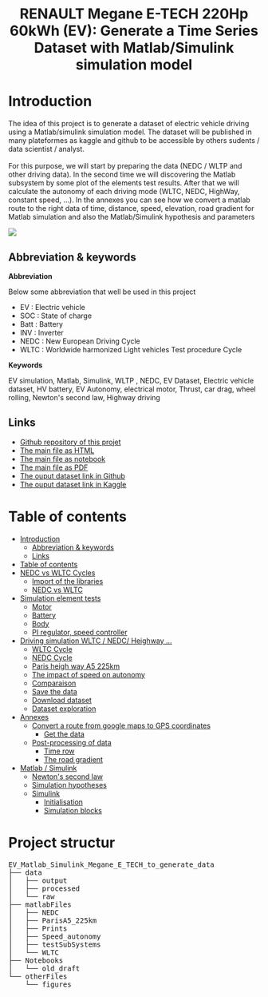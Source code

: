 <h1 style="text-align:center;">
RENAULT Megane E-TECH 220Hp 60kWh (EV): Generate a Time Series Dataset with Matlab/Simulink simulation model 
   
</h1>

# Introduction

The idea of this project is to generate a dataset of electric vehicle driving using a Matlab/simulink simulation model. The dataset will be published in many plateformes as kaggle and github to be accessible by others sudents / data scientist / analyst. <br><br>
For this purpose, we will start by preparing the data (NEDC / WLTP and other driving data). In the second time we will discovering the Matlab subsystem by some plot of the elements test results. After that we will calculate the autonomy of each driving mode (WLTC, NEDC, HighWay, constant speed, ...). In the annexes you can see how we convert a matlab route to the right data of time, distance, speed, elevation, road gradient for Matlab simulation and also the Matlab/Simulink hypothesis and parameters

<img src='https://bouz1.github.io/fils/MEGAN_ETECH_220/projectCoverPicture.png'>


## Abbreviation & keywords

**Abbreviation**

Below some abbreviation that well be used in this project

* EV : Electric vehicle
* SOC : State of charge 
* Batt : Battery
* INV : Inverter
* NEDC : New European Driving Cycle
* WLTC : Worldwide harmonized Light vehicles Test procedure Cycle

**Keywords**

EV simulation, Matlab, Simulink, WLTP , NEDC, EV Dataset, Electric vehicle dataset, HV battery, EV Autonomy, electrical motor, Thrust, car drag, wheel rolling, Newton's second law, Highway driving

## Links

* [Github repository of this projet](https://github.com/bouz1/EV_Matlab_Simulink_Megane_E_TECH_to_generate_data)
* [The main file as HTML](https://bouz1.github.io/fils/MEGAN_ETECH_220/EV_Megan_E_TECH_Simulation_V0.html)
* [The main file as notebook](https://github.com/bouz1/EV_Matlab_Simulink_Megane_E_TECH_to_generate_data/blob/main/Notebooks/EV_Megan_E_TECH_Simulation_V0.ipynb)
* [The main file as PDF](https://github.com/bouz1/EV_Matlab_Simulink_Megane_E_TECH_to_generate_data/blob/main/otherFiles/EV_Megan_E_TECH_Simulation_V0.pdf)
* [The ouput dataset link in Github](https://github.com/bouz1/EV_Matlab_Simulink_Megane_E_TECH_to_generate_data/tree/main/data/output)
* [The ouput dataset link in Kaggle](https://www.kaggle.com/datasets/bozzabb/ev-matlabsimulink-megane-e-tech-time-series-data/data)

# Table of contents
* [Introduction](#title_1)
	* [Abbreviation & keywords](#title_2)
	* [Links](#title_3)
* [Table of contents](#title_4)
* [NEDC vs WLTC Cycles](#title_5)
	* [Import of the libraries](#title_6)
	* [NEDC vs WLTC ](#title_7)
* [Simulation element tests](#title_8)
	* [Motor](#title_9)
	* [Battery](#title_10)
	* [Body ](#title_11)
	* [PI regulator, speed controller ](#title_12)
* [Driving simulation WLTC / NEDC/ Heighway ...](#title_13)
	* [WLTC Cycle](#title_14)
	* [NEDC Cycle](#title_15)
	* [Paris heigh way A5 225km](#title_16)
	* [The impact of speed on autonomy](#title_17)
	* [Comparaison](#title_18)
	* [Save the data](#title_19)
	* [Download dataset](#title_20)
	* [Dataset exploration](#title_21)
* [Annexes](#title_22)
	* [Convert a route from google maps to GPS coordinates](#title_23)
		* [Get the data ](#title_24)
	* [Post-processing of data](#title_25)
		* [Time row ](#title_26)
		* [The road gradient ](#title_27)
* [Matlab / Simulink](#title_28)
	* [Newton's second law](#title_29)
	* [Simulation hypotheses](#title_30)
	* [Simulink](#title_31)
		* [Initialisation ](#title_32)
		* [Simulation blocks ](#title_33)
# Project structur
<pre>
EV_Matlab_Simulink_Megane_E_TECH_to_generate_data<br>├── data<br>│   ├── output<br>│   ├── processed<br>│   └── raw<br>├── matlabFiles<br>│   ├── NEDC<br>│   ├── ParisA5_225km<br>│   ├── Prints<br>│   ├── Speed_autonomy<br>│   ├── testSubSystems<br>│   └── WLTC<br>├── Notebooks<br>│   └── old_draft<br>└── otherFiles<br>    └── figures
</pre>
